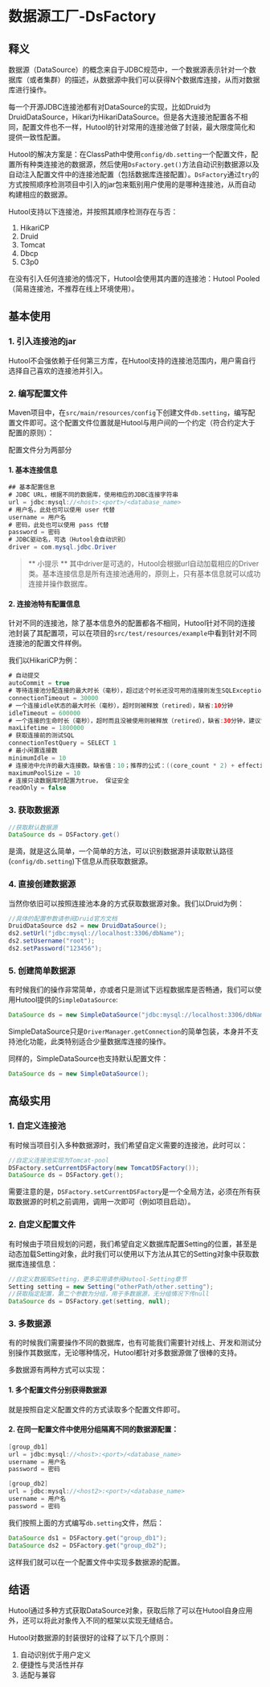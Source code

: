 数据源工厂-DsFactory
===

## 释义

数据源（DataSource）的概念来自于JDBC规范中，一个数据源表示针对一个数据库（或者集群）的描述，从数据源中我们可以获得N个数据库连接，从而对数据库进行操作。

每一个开源JDBC连接池都有对DataSource的实现，比如Druid为DruidDataSource，Hikari为HikariDataSource。但是各大连接池配置各不相同，配置文件也不一样，Hutool的针对常用的连接池做了封装，最大限度简化和提供一致性配置。

Hutool的解决方案是：在ClassPath中使用`config/db.setting`一个配置文件，配置所有种类连接池的数据源，然后使用`DsFactory.get()`方法自动识别数据源以及自动注入配置文件中的连接池配置（包括数据库连接配置）。`DsFactory`通过`try`的方式按照顺序检测项目中引入的jar包来甄别用户使用的是哪种连接池，从而自动构建相应的数据源。

Hutool支持以下连接池，并按照其顺序检测存在与否：

1. HikariCP
2. Druid
3. Tomcat
4. Dbcp
5. C3p0

在没有引入任何连接池的情况下，Hutool会使用其内置的连接池：Hutool Pooled（简易连接池，不推荐在线上环境使用）。

## 基本使用

### 1. 引入连接池的jar
Hutool不会强依赖于任何第三方库，在Hutool支持的连接池范围内，用户需自行选择自己喜欢的连接池并引入。

### 2. 编写配置文件
Maven项目中，在`src/main/resources/config`下创建文件`db.setting`，编写配置文件即可。这个配置文件位置就是Hutool与用户间的一个约定（符合约定大于配置的原则）：

配置文件分为两部分

#### 1. 基本连接信息
```java
## 基本配置信息
# JDBC URL，根据不同的数据库，使用相应的JDBC连接字符串
url = jdbc:mysql://<host>:<port>/<database_name>
# 用户名，此处也可以使用 user 代替
username = 用户名
# 密码，此处也可以使用 pass 代替
password = 密码
# JDBC驱动名，可选（Hutool会自动识别）
driver = com.mysql.jdbc.Driver
```

> ** 小提示 **
> 其中driver是可选的，Hutool会根据url自动加载相应的Driver类。基本连接信息是所有连接池通用的，原则上，只有基本信息就可以成功连接并操作数据库。

#### 2. 连接池特有配置信息
针对不同的连接池，除了基本信息外的配置都各不相同，Hutool针对不同的连接池封装了其配置项，可以在项目的`src/test/resources/example`中看到针对不同连接池的配置文件样例。

我们以HikariCP为例：

```java
# 自动提交
autoCommit = true
# 等待连接池分配连接的最大时长（毫秒），超过这个时长还没可用的连接则发生SQLException， 缺省:30秒
connectionTimeout = 30000
# 一个连接idle状态的最大时长（毫秒），超时则被释放（retired），缺省:10分钟
idleTimeout = 600000
# 一个连接的生命时长（毫秒），超时而且没被使用则被释放（retired），缺省:30分钟，建议设置比数据库超时时长少30秒，参考MySQL wait_timeout参数（show variables like '%timeout%';）
maxLifetime = 1800000
# 获取连接前的测试SQL
connectionTestQuery = SELECT 1
# 最小闲置连接数
minimumIdle = 10
# 连接池中允许的最大连接数。缺省值：10；推荐的公式：((core_count * 2) + effective_spindle_count)
maximumPoolSize = 10
# 连接只读数据库时配置为true， 保证安全
readOnly = false
```

### 3. 获取数据源
```java
//获取默认数据源
DataSource ds = DSFactory.get()
```

是滴，就是这么简单，一个简单的方法，可以识别数据源并读取默认路径(`config/db.setting`)下信息从而获取数据源。

### 4. 直接创建数据源
当然你依旧可以按照连接池本身的方式获取数据源对象。我们以Druid为例：
```java
//具体的配置参数请参阅Druid官方文档
DruidDataSource ds2 = new DruidDataSource();
ds2.setUrl("jdbc:mysql://localhost:3306/dbName");
ds2.setUsername("root");
ds2.setPassword("123456");
```
        
### 5. 创建简单数据源
有时候我们的操作非常简单，亦或者只是测试下远程数据库是否畅通，我们可以使用Hutool提供的`SimpleDataSource`:

```java
DataSource ds = new SimpleDataSource("jdbc:mysql://localhost:3306/dbName", "root", "123456");
```

SimpleDataSource只是`DriverManager.getConnection`的简单包装，本身并不支持池化功能，此类特别适合少量数据库连接的操作。

同样的，SimpleDataSource也支持默认配置文件：
```java
DataSource ds = new SimpleDataSource();
```

## 高级实用

### 1. 自定义连接池

有时候当项目引入多种数据源时，我们希望自定义需要的连接池，此时可以：
```java
//自定义连接池实现为Tomcat-pool
DSFactory.setCurrentDSFactory(new TomcatDSFactory());
DataSource ds = DSFactory.get();
```

需要注意的是，`DSFactory.setCurrentDSFactory`是一个全局方法，必须在所有获取数据源的时机之前调用，调用一次即可（例如项目启动）。

### 2. 自定义配置文件
有时候由于项目规划的问题，我们希望自定义数据库配置Setting的位置，甚至是动态加载Setting对象，此时我们可以使用以下方法从其它的Setting对象中获取数据库连接信息：

```java
//自定义数据库Setting，更多实用请参阅Hutool-Setting章节
Setting setting = new Setting("otherPath/other.setting");
//获取指定配置，第二个参数为分组，用于多数据源，无分组情况下传null
DataSource ds = DSFactory.get(setting, null);
```

### 3. 多数据源

有的时候我们需要操作不同的数据库，也有可能我们需要针对线上、开发和测试分别操作其数据库，无论哪种情况，Hutool都针对多数据源做了很棒的支持。

多数据源有两种方式可以实现：

#### 1. 多个配置文件分别获得数据源
就是按照自定义配置文件的方式读取多个配置文件即可。

#### 2. 在同一配置文件中使用分组隔离不同的数据源配置：

```java
[group_db1]
url = jdbc:mysql://<host>:<port>/<database_name>
username = 用户名
password = 密码

[group_db2]
url = jdbc:mysql://<host2>:<port>/<database_name>
username = 用户名
password = 密码
```

我们按照上面的方式编写`db.setting`文件，然后：

```java
DataSource ds1 = DSFactory.get("group_db1");
DataSource ds2 = DSFactory.get("group_db2");
```

这样我们就可以在一个配置文件中实现多数据源的配置。

## 结语

Hutool通过多种方式获取DataSource对象，获取后除了可以在Hutool自身应用外，还可以将此对象传入不同的框架以实现无缝结合。

Hutool对数据源的封装很好的诠释了以下几个原则：
1. 自动识别优于用户定义
2. 便捷性与灵活性并存
3. 适配与兼容

